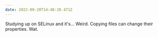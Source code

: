 ```yaml
---
date: 2022-09-20T14:48:20.471Z
---
```


Studying up on SELinux and it's... Weird. Copying files can change their properties. Wat.